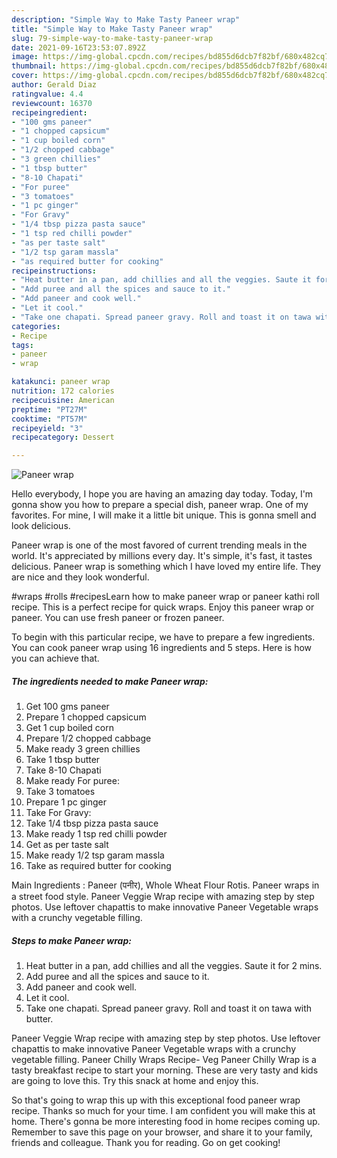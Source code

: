 ```yaml
---
description: "Simple Way to Make Tasty Paneer wrap"
title: "Simple Way to Make Tasty Paneer wrap"
slug: 79-simple-way-to-make-tasty-paneer-wrap
date: 2021-09-16T23:53:07.892Z
image: https://img-global.cpcdn.com/recipes/bd855d6dcb7f82bf/680x482cq70/paneer-wrap-recipe-main-photo.jpg
thumbnail: https://img-global.cpcdn.com/recipes/bd855d6dcb7f82bf/680x482cq70/paneer-wrap-recipe-main-photo.jpg
cover: https://img-global.cpcdn.com/recipes/bd855d6dcb7f82bf/680x482cq70/paneer-wrap-recipe-main-photo.jpg
author: Gerald Diaz
ratingvalue: 4.4
reviewcount: 16370
recipeingredient:
- "100 gms paneer"
- "1 chopped capsicum"
- "1 cup boiled corn"
- "1/2 chopped cabbage"
- "3 green chillies"
- "1 tbsp butter"
- "8-10 Chapati"
- "For puree"
- "3 tomatoes"
- "1 pc ginger"
- "For Gravy"
- "1/4 tbsp pizza pasta sauce"
- "1 tsp red chilli powder"
- "as per taste salt"
- "1/2 tsp garam massla"
- "as required butter for cooking"
recipeinstructions:
- "Heat butter in a pan, add chillies and all the veggies. Saute it for 2 mins."
- "Add puree and all the spices and sauce to it."
- "Add paneer and cook well."
- "Let it cool."
- "Take one chapati. Spread paneer gravy. Roll and toast it on tawa with butter."
categories:
- Recipe
tags:
- paneer
- wrap

katakunci: paneer wrap 
nutrition: 172 calories
recipecuisine: American
preptime: "PT27M"
cooktime: "PT57M"
recipeyield: "3"
recipecategory: Dessert

---
```



![Paneer wrap](https://img-global.cpcdn.com/recipes/bd855d6dcb7f82bf/680x482cq70/paneer-wrap-recipe-main-photo.jpg)

Hello everybody, I hope you are having an amazing day today. Today, I'm gonna show you how to prepare a special dish, paneer wrap. One of my favorites. For mine, I will make it a little bit unique. This is gonna smell and look delicious.

Paneer wrap is one of the most favored of current trending meals in the world. It's appreciated by millions every day. It's simple, it's fast, it tastes delicious. Paneer wrap is something which I have loved my entire life. They are nice and they look wonderful.

#wraps #rolls #recipesLearn how to make paneer wrap or paneer kathi roll recipe. This is a perfect recipe for quick wraps. Enjoy this paneer wrap or paneer. You can use fresh paneer or frozen paneer.


To begin with this particular recipe, we have to prepare a few ingredients. You can cook paneer wrap using 16 ingredients and 5 steps. Here is how you can achieve that.

<!--inarticleads1-->

##### The ingredients needed to make Paneer wrap:

1. Get 100 gms paneer
1. Prepare 1 chopped capsicum
1. Get 1 cup boiled corn
1. Prepare 1/2 chopped cabbage
1. Make ready 3 green chillies
1. Take 1 tbsp butter
1. Take 8-10 Chapati
1. Make ready For puree:
1. Take 3 tomatoes
1. Prepare 1 pc ginger
1. Take For Gravy:
1. Take 1/4 tbsp pizza pasta sauce
1. Make ready 1 tsp red chilli powder
1. Get as per taste salt
1. Make ready 1/2 tsp garam massla
1. Take as required butter for cooking


Main Ingredients : Paneer (पनीर), Whole Wheat Flour Rotis. Paneer wraps in a street food style. Paneer Veggie Wrap recipe with amazing step by step photos. Use leftover chapattis to make innovative Paneer Vegetable wraps with a crunchy vegetable filling. 

<!--inarticleads2-->

##### Steps to make Paneer wrap:

1. Heat butter in a pan, add chillies and all the veggies. Saute it for 2 mins.
1. Add puree and all the spices and sauce to it.
1. Add paneer and cook well.
1. Let it cool.
1. Take one chapati. Spread paneer gravy. Roll and toast it on tawa with butter.


Paneer Veggie Wrap recipe with amazing step by step photos. Use leftover chapattis to make innovative Paneer Vegetable wraps with a crunchy vegetable filling. Paneer Chilly Wraps Recipe- Veg Paneer Chilly Wrap is a tasty breakfast recipe to start your morning. These are very tasty and kids are going to love this. Try this snack at home and enjoy this. 

So that's going to wrap this up with this exceptional food paneer wrap recipe. Thanks so much for your time. I am confident you will make this at home. There's gonna be more interesting food in home recipes coming up. Remember to save this page on your browser, and share it to your family, friends and colleague. Thank you for reading. Go on get cooking!
